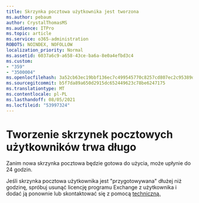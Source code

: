 ```yaml
---
title: Skrzynka pocztowa użytkownika jest tworzona
ms.author: pebaum
author: CrystalThomasMS
ms.audience: ITPro
ms.topic: article
ms.service: o365-administration
ROBOTS: NOINDEX, NOFOLLOW
localization_priority: Normal
ms.assetid: 6037a6c9-a658-43ce-ba6a-8e0a4efbd3c4
ms.custom:
- "359"
- "3500004"
ms.openlocfilehash: 3a52cb63ec19bbf136ec7c499545770c8257cd807ec2c95389d19df455232c4a
ms.sourcegitcommit: b5f7da89a650d2915dc652449623c78be6247175
ms.translationtype: MT
ms.contentlocale: pl-PL
ms.lasthandoff: 08/05/2021
ms.locfileid: "53997324"
---
```

# <a name="user-mailbox-creation-is-taking-a-long-time"></a>Tworzenie skrzynek pocztowych użytkowników trwa długo

Zanim nowa skrzynka pocztowa będzie gotowa do użycia, może upłynie do 24 godzin.
  
Jeśli skrzynka pocztowa użytkownika jest "przygotowywana" dłużej niż godzinę, spróbuj usunąć licencję programu Exchange z użytkownika i dodać ją ponownie lub skontaktować się z pomocą [techniczną.](https://go.microsoft.com/fwlink/p/?linkid=518322)
